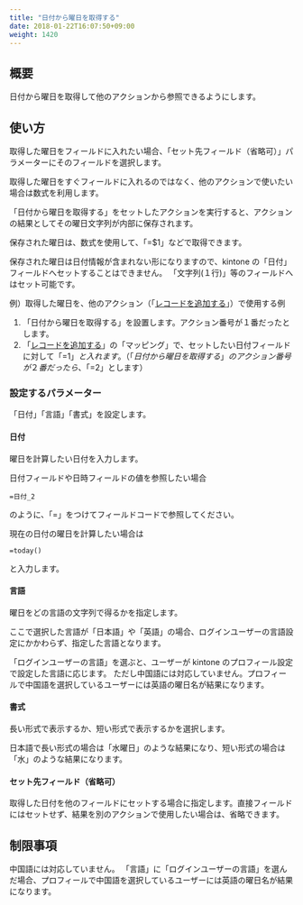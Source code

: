 ```yaml
---
title: "日付から曜日を取得する"
date: 2018-01-22T16:07:50+09:00
weight: 1420
---
```


## 概要

日付から曜日を取得して他のアクションから参照できるようにします。

## 使い方

取得した曜日をフィールドに入れたい場合、「セット先フィールド（省略可）」パラメーターにそのフィールドを選択します。

取得した曜日をすぐフィールドに入れるのではなく、他のアクションで使いたい場合は数式を利用します。

「日付から曜日を取得する」をセットしたアクションを実行すると、アクションの結果としてその曜日文字列が内部に保存されます。

保存された曜日は、数式を使用して、「=$1」などで取得できます。

保存された曜日は日付情報が含まれない形になりますので、kintone の「日付」フィールドへセットすることはできません。
「文字列(１行)」等のフィールドへはセット可能です。

例）取得した曜日を、他のアクション（「[レコードを追加する](../../record/insert_record/)」）で使用する例

1. 「日付から曜日を取得する」を設置します。アクション番号が１番だったとします。
2. 「[レコードを追加する](../../record/insert_record/)」の「マッピング」で、セットしたい日付フィールドに対して「=$1」と入れます。
    （「日付から曜日を取得する」のアクション番号が２番だったら、「=$2」とします）


### 設定するパラメーター

「日付」「言語」「書式」を設定します。

#### 日付

曜日を計算したい日付を入力します。

日付フィールドや日時フィールドの値を参照したい場合

```
=日付_2
```

のように、「=」をつけてフィールドコードで参照してください。

現在の日付の曜日を計算したい場合は

```
=today()
```

と入力します。

#### 言語

曜日をどの言語の文字列で得るかを指定します。

ここで選択した言語が「日本語」や「英語」の場合、ログインユーザーの言語設定にかかわらず、指定した言語となります。

「ログインユーザーの言語」を選ぶと、ユーザーが kintone のプロフィール設定で設定した言語に応じます。
ただし中国語には対応していません。プロフィールで中国語を選択しているユーザーには英語の曜日名が結果になります。

#### 書式

長い形式で表示するか、短い形式で表示するかを選択します。

日本語で長い形式の場合は「水曜日」のような結果になり、短い形式の場合は「水」のような結果になります。

#### セット先フィールド（省略可）

取得した日付を他のフィールドにセットする場合に指定します。直接フィールドにはセットせず、結果を別のアクションで使用したい場合は、省略できます。


## 制限事項

中国語には対応していません。
「言語」に「ログインユーザーの言語」を選んだ場合、プロフィールで中国語を選択しているユーザーには英語の曜日名が結果になります。
